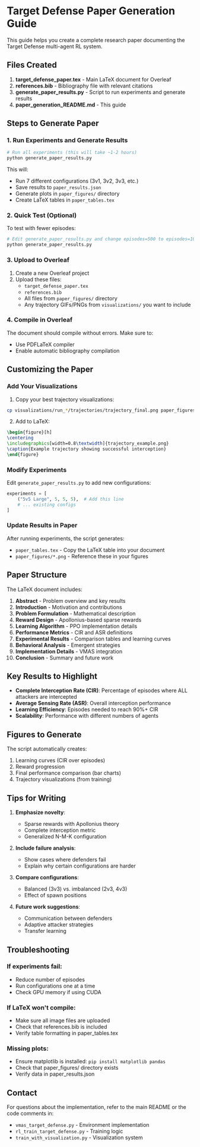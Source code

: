 # Target Defense Paper Generation Guide

This guide helps you create a complete research paper documenting the Target Defense multi-agent RL system.

## Files Created

1. **target_defense_paper.tex** - Main LaTeX document for Overleaf
2. **references.bib** - Bibliography file with relevant citations
3. **generate_paper_results.py** - Script to run experiments and generate results
4. **paper_generation_README.md** - This guide

## Steps to Generate Paper

### 1. Run Experiments and Generate Results

```bash
# Run all experiments (this will take ~1-2 hours)
python generate_paper_results.py
```

This will:
- Run 7 different configurations (3v1, 3v2, 3v3, etc.)
- Save results to `paper_results.json`
- Generate plots in `paper_figures/` directory
- Create LaTeX tables in `paper_tables.tex`

### 2. Quick Test (Optional)

To test with fewer episodes:
```bash
# Edit generate_paper_results.py and change episodes=500 to episodes=100
python generate_paper_results.py
```

### 3. Upload to Overleaf

1. Create a new Overleaf project
2. Upload these files:
   - `target_defense_paper.tex`
   - `references.bib`
   - All files from `paper_figures/` directory
   - Any trajectory GIFs/PNGs from `visualizations/` you want to include

### 4. Compile in Overleaf

The document should compile without errors. Make sure to:
- Use PDFLaTeX compiler
- Enable automatic bibliography compilation

## Customizing the Paper

### Add Your Visualizations

1. Copy your best trajectory visualizations:
```bash
cp visualizations/run_*/trajectories/trajectory_final.png paper_figures/trajectory_example.png
```

2. Add to LaTeX:
```latex
\begin{figure}[h]
\centering
\includegraphics[width=0.8\textwidth]{trajectory_example.png}
\caption{Example trajectory showing successful interception}
\end{figure}
```

### Modify Experiments

Edit `generate_paper_results.py` to add new configurations:
```python
experiments = [
    ("5v5 Large", 5, 5, 5),  # Add this line
    # ... existing configs
]
```

### Update Results in Paper

After running experiments, the script generates:
- `paper_tables.tex` - Copy the LaTeX table into your document
- `paper_figures/*.png` - Reference these in your figures

## Paper Structure

The LaTeX document includes:

1. **Abstract** - Problem overview and key results
2. **Introduction** - Motivation and contributions
3. **Problem Formulation** - Mathematical description
4. **Reward Design** - Apollonius-based sparse rewards
5. **Learning Algorithm** - PPO implementation details
6. **Performance Metrics** - CIR and ASR definitions
7. **Experimental Results** - Comparison tables and learning curves
8. **Behavioral Analysis** - Emergent strategies
9. **Implementation Details** - VMAS integration
10. **Conclusion** - Summary and future work

## Key Results to Highlight

- **Complete Interception Rate (CIR)**: Percentage of episodes where ALL attackers are intercepted
- **Average Sensing Rate (ASR)**: Overall interception performance
- **Learning Efficiency**: Episodes needed to reach 90%+ CIR
- **Scalability**: Performance with different numbers of agents

## Figures to Generate

The script automatically creates:
1. Learning curves (CIR over episodes)
2. Reward progression
3. Final performance comparison (bar charts)
4. Trajectory visualizations (from training)

## Tips for Writing

1. **Emphasize novelty**: 
   - Sparse rewards with Apollonius theory
   - Complete interception metric
   - Generalized N-M-K configuration

2. **Include failure analysis**:
   - Show cases where defenders fail
   - Explain why certain configurations are harder

3. **Compare configurations**:
   - Balanced (3v3) vs. imbalanced (2v3, 4v3)
   - Effect of spawn positions

4. **Future work suggestions**:
   - Communication between defenders
   - Adaptive attacker strategies
   - Transfer learning

## Troubleshooting

### If experiments fail:
- Reduce number of episodes
- Run configurations one at a time
- Check GPU memory if using CUDA

### If LaTeX won't compile:
- Make sure all image files are uploaded
- Check that references.bib is included
- Verify table formatting in paper_tables.tex

### Missing plots:
- Ensure matplotlib is installed: `pip install matplotlib pandas`
- Check that paper_figures/ directory exists
- Verify data in paper_results.json

## Contact

For questions about the implementation, refer to the main README or the code comments in:
- `vmas_target_defense.py` - Environment implementation
- `rl_train_target_defense.py` - Training logic
- `train_with_visualization.py` - Visualization system
